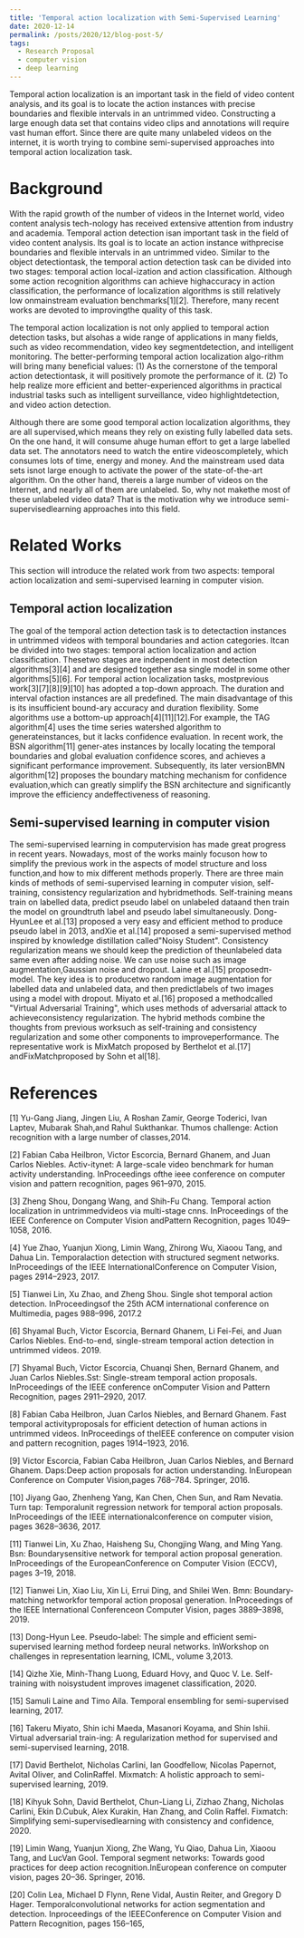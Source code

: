 ```yaml
---
title: 'Temporal action localization with Semi-Supervised Learning'
date: 2020-12-14
permalink: /posts/2020/12/blog-post-5/
tags:
  - Research Proposal
  - computer vision
  - deep learning
---
```


Temporal action localization is an important task in the field of video content analysis, and its goal is to locate the action instances with precise boundaries and flexible intervals in an untrimmed video. Constructing a large enough data set that contains video clips and annotations will require vast human effort. Since there are quite many unlabeled videos on the internet, it is worth trying to combine semi-supervised approaches into temporal action localization task.

Background
======

With the rapid growth of the number of videos in the Internet world, video content analysis tech-nology has received extensive attention from industry and academia. Temporal action detection isan important task in the field of video content analysis. Its goal is to locate an action instance withprecise boundaries and flexible intervals in an untrimmed video. Similar to the object detectiontask, the temporal action detection task can be divided into two stages: temporal action local-ization and action classification. Although some action recognition algorithms can achieve highaccuracy in action classification, the performance of localization algorithms is still relatively low onmainstream evaluation benchmarks[1][2]. Therefore, many recent works are devoted to improvingthe quality of this task.

The temporal action localization is not only applied to temporal action detection tasks, but alsohas a wide range of applications in many fields, such as video recommendation, video key segmentdetection, and intelligent monitoring.  The better-performing temporal action localization algo-rithm will bring many beneficial values: (1) As the cornerstone of the temporal action detectiontask, it will positively promote the performance of it. (2) To help realize more efficient and better-experienced algorithms in practical industrial tasks such as intelligent surveillance, video highlightdetection, and video action detection.

Although there are some good temporal action localization algorithms, they are all supervised,which means they rely on existing fully labelled data sets. On the one hand, it will consume ahuge human effort to get a large labelled data set. The annotators need to watch the entire videoscompletely, which consumes lots of time, energy and money. And the mainstream used data sets isnot large enough to activate the power of the state-of-the-art algorithm. On the other hand, thereis a large number of videos on the Internet, and nearly all of them are unlabeled. So, why not makethe most of these unlabeled video data? That is the motivation why we introduce semi-supervisedlearning approaches into this field.

Related Works
======

This section will introduce the related work from two aspects: temporal action localization and semi-supervised learning in computer vision.

Temporal action localization
------

The goal of the temporal action detection task is to detectaction instances in untrimmed videos with temporal boundaries and action categories. Itcan be divided into two stages: temporal action localization and action classification. Thesetwo stages are independent in most detection algorithms[3][4] and are designed together asa single model in some other algorithms[5][6]. For temporal action localization tasks, mostprevious work[3][7][8][9][10] has adopted a top-down approach. The duration and interval ofaction instances are all predefined. The main disadvantage of this is its insufficient bound-ary accuracy and duration flexibility. Some algorithms use a bottom-up approach[4][11][12].For example, the TAG algorithm[4] uses the time series watershed algorithm to generateinstances, but it lacks confidence evaluation. In recent work, the BSN algorithm[11] gener-ates instances by locally locating the temporal boundaries and global evaluation confidence scores, and achieves a significant performance improvement. Subsequently, its later versionBMN algorithm[12] proposes the boundary matching mechanism for confidence evaluation,which can greatly simplify the BSN architecture and significantly improve the efficiency andeffectiveness of reasoning.

Semi-supervised learning in computer vision
------

The semi-supervised learning in computervision has made great progress in recent years. Nowadays, most of the works mainly focuson how to simplify the previous work in the aspects of model structure and loss function,and how to mix different methods properly. There are three main kinds of methods of semi-supervised learning in computer vision, self-training, consistency regularization and hybridmethods. Self-training means train on labelled data, predict pseudo label on unlabeled dataand then train the model on groundtruth label and pseudo label simultaneously. Dong-HyunLee et al.[13] proposed a very easy and efficient method to produce pseudo label in 2013, andXie et al.[14] proposed a semi-supervised method inspired by knowledge distillation called"Noisy Student".  Consistency regularization means we should keep the prediction of theunlabeled data same even after adding noise. We can use noise such as image augmentation,Gaussian noise and dropout. Laine et al.[15] proposedπ-model. The key idea is to producetwo random image augmentation for labelled data and unlabeled data, and then predictlabels of two images using a model with dropout.  Miyato et al.[16] proposed a methodcalled "Virtual Adversarial Training", which uses methods of adversarial attack to achieveconsistency regularization. The hybrid methods combine the thoughts from previous worksuch as self-training and consistency regularization and some other components to improveperformance.  The representative work is MixMatch proposed by Berthelot et al.[17] andFixMatchproposed by Sohn et al[18].


References
======

[1] Yu-Gang Jiang, Jingen Liu, A Roshan Zamir, George Toderici, Ivan Laptev, Mubarak Shah,and Rahul Sukthankar. Thumos challenge: Action recognition with a large number of classes,2014.

[2] Fabian Caba Heilbron, Victor Escorcia, Bernard Ghanem, and Juan Carlos Niebles. Activ-itynet: A large-scale video benchmark for human activity understanding. InProceedings ofthe ieee conference on computer vision and pattern recognition, pages 961–970, 2015.

[3] Zheng Shou, Dongang Wang, and Shih-Fu Chang. Temporal action localization in untrimmedvideos via multi-stage cnns. InProceedings of the IEEE Conference on Computer Vision andPattern Recognition, pages 1049–1058, 2016.

[4] Yue Zhao, Yuanjun Xiong, Limin Wang, Zhirong Wu, Xiaoou Tang, and Dahua Lin. Temporalaction detection with structured segment networks. InProceedings of the IEEE InternationalConference on Computer Vision, pages 2914–2923, 2017.

[5] Tianwei Lin, Xu Zhao, and Zheng Shou. Single shot temporal action detection. InProceedingsof the 25th ACM international conference on Multimedia, pages 988–996, 2017.2


[6] Shyamal Buch, Victor Escorcia, Bernard Ghanem, Li Fei-Fei, and Juan Carlos Niebles. End-to-end, single-stream temporal action detection in untrimmed videos. 2019.

[7] Shyamal Buch, Victor Escorcia, Chuanqi Shen, Bernard Ghanem, and Juan Carlos Niebles.Sst:  Single-stream temporal action proposals.  InProceedings of the IEEE conference onComputer Vision and Pattern Recognition, pages 2911–2920, 2017.

[8] Fabian Caba Heilbron, Juan Carlos Niebles, and Bernard Ghanem. Fast temporal activityproposals for efficient detection of human actions in untrimmed videos. InProceedings of theIEEE conference on computer vision and pattern recognition, pages 1914–1923, 2016.

[9] Victor Escorcia, Fabian Caba Heilbron, Juan Carlos Niebles, and Bernard Ghanem. Daps:Deep action proposals for action understanding. InEuropean Conference on Computer Vision,pages 768–784. Springer, 2016.

[10] Jiyang Gao, Zhenheng Yang, Kan Chen, Chen Sun, and Ram Nevatia. Turn tap: Temporalunit regression network for temporal action proposals. InProceedings of the IEEE internationalconference on computer vision, pages 3628–3636, 2017.

[11] Tianwei Lin, Xu Zhao, Haisheng Su, Chongjing Wang, and Ming Yang.  Bsn: Boundarysensitive network for temporal action proposal generation. InProceedings of the EuropeanConference on Computer Vision (ECCV), pages 3–19, 2018.

[12] Tianwei Lin, Xiao Liu, Xin Li, Errui Ding, and Shilei Wen. Bmn: Boundary-matching networkfor temporal action proposal generation. InProceedings of the IEEE International Conferenceon Computer Vision, pages 3889–3898, 2019.

[13] Dong-Hyun Lee. Pseudo-label: The simple and efficient semi-supervised learning method fordeep neural networks. InWorkshop on challenges in representation learning, ICML, volume 3,2013.

[14] Qizhe Xie, Minh-Thang Luong, Eduard Hovy, and Quoc V. Le.  Self-training with noisystudent improves imagenet classification, 2020.

[15] Samuli Laine and Timo Aila. Temporal ensembling for semi-supervised learning, 2017.

[16] Takeru Miyato, Shin ichi Maeda, Masanori Koyama, and Shin Ishii. Virtual adversarial train-ing: A regularization method for supervised and semi-supervised learning, 2018.

[17] David Berthelot, Nicholas Carlini, Ian Goodfellow, Nicolas Papernot, Avital Oliver, and ColinRaffel. Mixmatch: A holistic approach to semi-supervised learning, 2019.

[18] Kihyuk Sohn, David Berthelot, Chun-Liang Li, Zizhao Zhang, Nicholas Carlini, Ekin D.Cubuk, Alex Kurakin, Han Zhang, and Colin Raffel. Fixmatch: Simplifying semi-supervisedlearning with consistency and confidence, 2020.

[19] Limin Wang, Yuanjun Xiong, Zhe Wang, Yu Qiao, Dahua Lin, Xiaoou Tang, and LucVan Gool. Temporal segment networks: Towards good practices for deep action recognition.InEuropean conference on computer vision, pages 20–36. Springer, 2016.

[20] Colin Lea, Michael D Flynn, Rene Vidal, Austin Reiter, and Gregory D Hager. Temporalconvolutional networks for action segmentation and detection.  Inproceedings of the IEEEConference on Computer Vision and Pattern Recognition, pages 156–165, 
